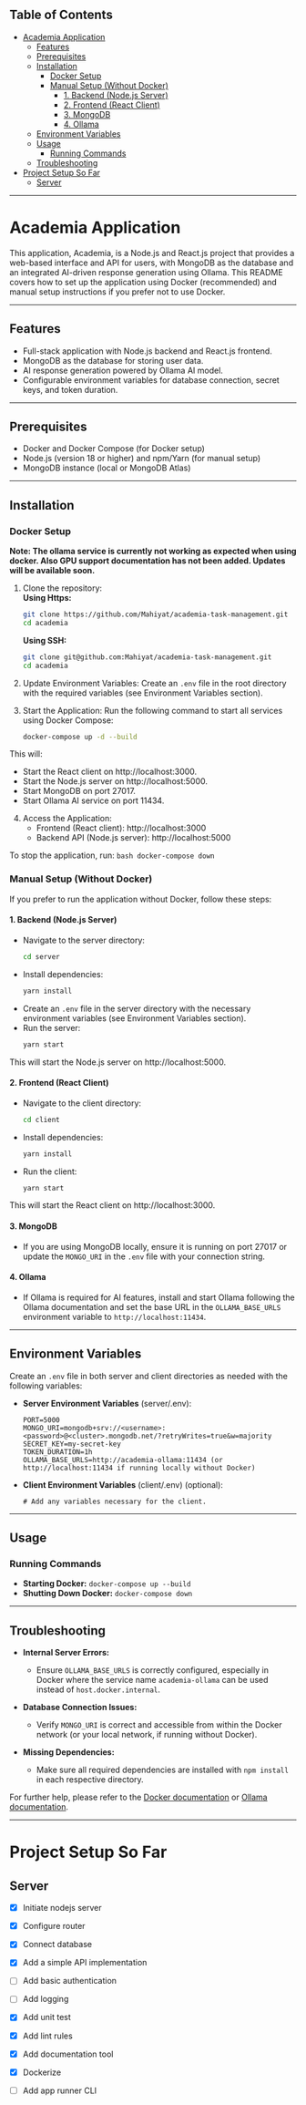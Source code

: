 ## Table of Contents
- [Academia Application](#academia-application)
  - [Features](#features)
  - [Prerequisites](#prerequisites)
  - [Installation](#installation)
    - [Docker Setup](#docker-setup)
    - [Manual Setup (Without Docker)](#manual-setup-without-docker)
      - [1. Backend (Node.js Server)](#1-backend-nodejs-server)
      - [2. Frontend (React Client)](#2-frontend-react-client)
      - [3. MongoDB](#3-mongodb)
      - [4. Ollama](#4-ollama)
  - [Environment Variables](#environment-variables)
  - [Usage](#usage)
    - [Running Commands](#running-commands)
  - [Troubleshooting](#troubleshooting)
- [Project Setup So Far](#project-setup-so-far)
  - [Server](#server)
  
---

# Academia Application
This application, Academia, is a Node.js and React.js project that provides a web-based interface and API for users, with MongoDB as the database and an integrated AI-driven response generation using Ollama. This README covers how to set up the application using Docker (recommended) and manual setup instructions if you prefer not to use Docker.


---

## Features
- Full-stack application with Node.js backend and React.js frontend.
- MongoDB as the database for storing user data.
- AI response generation powered by Ollama AI model.
- Configurable environment variables for database connection, secret keys, and token duration.

---

## Prerequisites
- Docker and Docker Compose (for Docker setup)
- Node.js (version 18 or higher) and npm/Yarn (for manual setup)
- MongoDB instance (local or MongoDB Atlas)

---

## Installation

### Docker Setup
**Note: The ollama service is currently not working as expected when using docker. Also GPU support documentation has not been added. Updates will be available soon.**
1. Clone the repository:<br>
   **Using Https:**
    ```bash
    git clone https://github.com/Mahiyat/academia-task-management.git
    cd academia
    ```
    **Using SSH:**
    ```bash
    git clone git@github.com:Mahiyat/academia-task-management.git
    cd academia
    ```

2. Update Environment Variables: Create an `.env` file in the root directory with the required variables (see Environment Variables section).

3. Start the Application: Run the following command to start all services using Docker Compose:
    ```bash
    docker-compose up -d --build
    ```

This will:
- Start the React client on http://localhost:3000.
- Start the Node.js server on http://localhost:5000.
- Start MongoDB on port 27017.
- Start Ollama AI service on port 11434.

4. Access the Application:
   - Frontend (React client): http://localhost:3000
   - Backend API (Node.js server): http://localhost:5000

To stop the application, run:
    ```bash
    docker-compose down
    ```

### Manual Setup (Without Docker)
If you prefer to run the application without Docker, follow these steps:

#### 1. Backend (Node.js Server)
- Navigate to the server directory:
    ```bash
    cd server
    ```
- Install dependencies:
    ```bash
    yarn install
    ```
- Create an `.env` file in the server directory with the necessary environment variables (see Environment Variables section).
- Run the server:
    ```bash
    yarn start
    ```
This will start the Node.js server on http://localhost:5000.

#### 2. Frontend (React Client)
- Navigate to the client directory:
    ```bash
    cd client
    ```
- Install dependencies:
    ```bash
    yarn install
    ```
- Run the client:
    ```bash
    yarn start
    ```
This will start the React client on http://localhost:3000.

#### 3. MongoDB
- If you are using MongoDB locally, ensure it is running on port 27017 or update the `MONGO_URI` in the `.env` file with your connection string.

#### 4. Ollama
- If Ollama is required for AI features, install and start Ollama following the Ollama documentation and set the base URL in the `OLLAMA_BASE_URLS` environment variable to `http://localhost:11434`.

---

## Environment Variables
Create an `.env` file in both server and client directories as needed with the following variables:

- **Server Environment Variables** (server/.env):
    ```plaintext
    PORT=5000
    MONGO_URI=mongodb+srv://<username>:<password>@<cluster>.mongodb.net/?retryWrites=true&w=majority
    SECRET_KEY=my-secret-key
    TOKEN_DURATION=1h
    OLLAMA_BASE_URLS=http://academia-ollama:11434 (or http://localhost:11434 if running locally without Docker)
    ```

- **Client Environment Variables** (client/.env) (optional):
    ```plaintext
    # Add any variables necessary for the client.
    ```

---

## Usage

### Running Commands
- **Starting Docker:** `docker-compose up --build`
- **Shutting Down Docker:** `docker-compose down`

---

## Troubleshooting

- **Internal Server Errors:**
  - Ensure `OLLAMA_BASE_URLS` is correctly configured, especially in Docker where the service name `academia-ollama` can be used instead of `host.docker.internal`.
  
- **Database Connection Issues:**
  - Verify `MONGO_URI` is correct and accessible from within the Docker network (or your local network, if running without Docker).
  
- **Missing Dependencies:**
  - Make sure all required dependencies are installed with `npm install` in each respective directory.

For further help, please refer to the [Docker documentation](https://docs.docker.com/get-started/) or [Ollama documentation](https://github.com/ollama/ollama).

---

# Project Setup So Far
## Server
- [X] Initiate nodejs server
- [X] Configure router
- [X] Connect database
- [X] Add a simple API implementation
- [ ] Add basic authentication
- [ ] Add logging
- [X] Add unit test
- [X] Add lint rules
- [X] Add documentation tool
- [X] Dockerize
- [ ] Add app runner CLI


